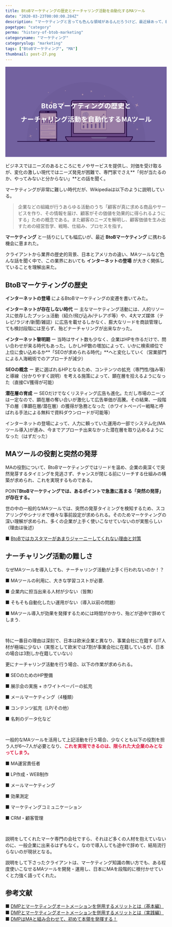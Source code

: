 ```yaml
---
title: BtoBマーケティングの歴史とナーチャリング活動を自動化するMAツール
date: "2020-03-23T00:00:00.284Z"
description: "マーケティングと言っても色んな領域があるんだろうけど、最近縁あって、BtoBマーケティング業界に携わる機会に恵まれた。業界では有名な方から、マーケティング業界の歴史的背景、日本と海外のマーケティング事情の違い、MAツールの話など多岐に渡る内容を聞いてみると、インターネットの登場によって、BtoBマーケティングも大きく変化していることがよく分かった。"
pagetype: "category"
perma: "history-of-btob-marketing"
categoryname: "マーケティング"
categoryslug: "marketing"
tags: ["BtoBマーケティング", "MA"]
thumbnail: post-27.png
---
```


![](./post-27.png)

ビジネスではニーズのあるところにモノやサービスを提供し、対価を受け取るが、変化の激しい現代ではニーズ発見が困難で、専門家でさえ**「何が当たるのか、やってみないと分からない」**との話を聞く。

マーケティングが非常に難しい時代だが、Wikipediaは以下のように説明している。

> 企業などの組織が行うあらゆる活動のうち「顧客が真に求める商品やサービスを作り、その情報を届け、顧客がその価値を効果的に得られるようにする」ための概念である。また顧客のニーズを解明し、顧客価値を生み出すための経営哲学、戦略、仕組み、プロセスを指す。

**マーケティング** と一括りにしても幅広いが、最近 **BtoBマーケティング** に携わる機会に恵まれた。

クライアントから業界の歴史的背景、日本とアメリカの違い、MAツールなど色んな話を聞く中で、この業界においても **インターネットの登場** が大きく関係していることを理解出来た。

## BtoBマーケティングの歴史

**インターネットの登場** によるBtoBマーケティングの変遷を書いてみた。

**インターネットが存在しない時代** ー 主なマーケティング活動には、人的リソースに依存したプッシュ活動（紹介/飛び込み/テレアポ等）や、4大マズ媒体（テレビ/ラジオ/新聞/雑誌）に広告を載せるしかなく、膨大なリードを商談管理しても検討段階には至らず、殆どナーチャリングが出来なかった。

**インターネット黎明期** ー 当時はサイト数も少なく、企業はHPを作るだけで、問い合わせが来る時代もあった。しかしHP数の増加によって、いかに検索順位で上位に食い込めるか**「SEOが求められる時代」**へと変化していく（営業部門による人海戦術でのアプローチが減少）

**SEOの概念** ー 更に選ばれるHPとなるため、コンテンツの拡充（専門性/強み等）と導線（分かりやすく説明）を考える施策によって、顕在層を拾えるようになった（直接CV獲得が可能）

**潜在層の育成** ー SEOだけでなくリスティング広告も進化。ただし市場のニーズは一定なので、顕在層の奪い合いが激化して広告単価が高騰。その結果、一段階下の層（準顕在層/潜在層）の獲得が急務となった（ホワイトペーパー戦略と呼ばれる手法による無料で資料ダウンロードが可能等）

インターネットの登場によって、人力に頼っていた運用の一部でシステム化(MAツール導入)が進み、今までアプローチ出来なかった潜在層を取り込めるようになった（はずだった）

## MAツールの役割と突然の発芽

MAの役割について、BtoBマーケティングではリードを温め、企業の奥深くで突然発芽するタイミングを見逃さず、チャンスが閉じる前にリーチする仕組みの構築が求められ、これを実現するものである。

<span class="mark">POINT</span>**BtoBマーケティングでは、あるポイントで急激に高まる「突然の発芽」が存在する。**

世の中の一般的なMAツールでは、突然の発芽タイミングを検知するため、スコアリングやシナリオで様々な事前設定が求められる。そのためマーケティングの深い理解が求められ、多くの企業が上手く使いこなせていないのが実態らしい（理由は後述）

■ [BtoBではカスタマーがあまりジャーニーしてくれない理由と対策](https://marketing-campus.jp/lecture/noyan/105.html)  

## ナーチャリング活動の難しさ

なぜMAツールを導入しても、ナーチャリング活動が上手く行われないのか！？

<div class="blackboard-box">
<p>■ MAツールの利用に、大きな学習コストが必要.</p>
<p>■ 企業内に担当出来る人材が少ない（皆無）</p>
<p>■ そもそも自動化したい運用がない（導入以前の問題）</p>
<p>■ MAツール導入が効果を発揮するためには時間がかかり、殆どが途中で辞めてしまう.</p>
<div class="chalk1"></div>
<div class="chalk2"></div>
</div>
<br/>

特に一番目の理由は深刻で、日本は欧米企業と異なり、事業会社に在籍するIT人材が極端に少ない（実態として欧米では7割が事業会社に在籍しているが、日本の場合は3割しか在籍していない）

更にナーチャリング活動を行う場合、以下の作業が求められる。

<div class="blackboard-box">
<p>■ SEOのためのHP整備</p>
<p>■ 展示会の実施 + ホワイトペーパーの拡充</p>
<p>■ メールマーケティング（4種類）</p>
<p>■ コンテンツ拡充（LP/その他）</p>
<p>■ 名刺のデータ化など</p>
<div class="chalk1"></div>
<div class="chalk2"></div>
</div>
<br/>

一般的なMAツールを活用して上記活動を行う場合、少なくとも以下の役割を担う人が6〜7人が必要となり、<span style="color: crimson; font-weight: bold;">これを実現できるのは、限られた大企業のみとなってしまう。</span>

<div class="blackboard-box">
<p>■ MA運営責任者</p>
<p>■ LP作成・WEB制作</p>
<p>■ メールマーケティング</p>
<p>■ 効果測定</p>
<p>■ マーケティングコミュニケーション</p>
<p>■ CRM・顧客管理</p>
<div class="chalk1"></div>
<div class="chalk2"></div>
</div>
<br/>

説明をしてくれたマーケ専門の会社ですら、それほど多くの人材を抱えていないのに、一般企業に出来るはずもなく。なので導入しても途中で辞めて、結局流行らないのが現状となる。

説明をして下さったクライアントは、マーケティング知識の無い方でも、ある程度使いこなせるMAツールを開発・運用し、日本にMAを段階的に根付かせていくと力強く語ってくれた。

## 参考文献
■ [DMPとマーケティングオートメーションを併用するメリットとは（基本編）](https://www.hira-meki.jp/knowledge/column/20180726.html)  
■ [DMPとマーケティングオートメーションを併用するメリットとは（実践編）](https://www.hira-meki.jp/knowledge/column/20180820.html)  
■ [DMPはMAと組み合わせて、初めて本領を発揮する！](https://www.salesforce.com/jp/hub/marketing/dmp-ma/)  
